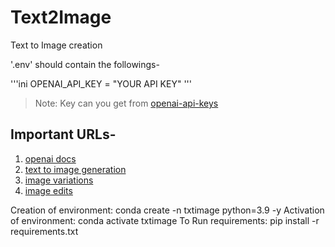 # Text2Image
Text to Image creation

'.env' should contain the followings-

'''ini
OPENAI_API_KEY = "YOUR API KEY"
'''


> Note: Key can you get from [openai-api-keys](https://platform.openai.com/account/api-keys)
## Important URLs-

1. [openai docs](https://platform.openai.com/docs/guides/images)
2. [text to image generation](https://platform.openai.com/docs/guides/images/generations)
3. [image variations](https://platform.openai.com/docs/guides/images/variations)
4. [image edits](https://platform.openai.com/docs/guides/images/edits)

Creation of environment: conda create -n txtimage python=3.9 -y
Activation of environment: conda activate txtimage
To Run requirements: pip install -r requirements.txt

